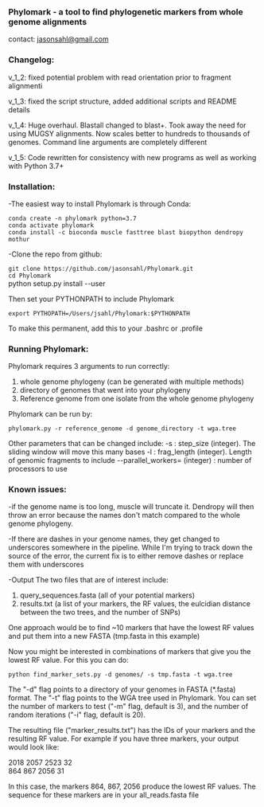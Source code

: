 ### Phylomark - a tool to find phylogenetic markers from whole genome alignments

contact: jasonsahl@gmail.com

### Changelog:

v_1_2: fixed potential problem with read orientation prior to fragment alignmenti

v_1_3: fixed the script structure, added additional scripts and README details

v_1_4: Huge overhaul. Blastall changed to blast+. Took away the need for using MUGSY alignments. Now scales better to hundreds to thousands of genomes. Command line arguments are completely different

v_1_5: Code rewritten for consistency with new programs as well as working with Python 3.7+

### Installation:

-The easiest way to install Phylomark is through Conda:

`conda create -n phylomark python=3.7`  
`conda activate phylomark`  
`conda install -c bioconda muscle fasttree blast biopython dendropy mothur`  

-Clone the repo from github:

`git clone https://github.com/jasonsahl/Phylomark.git`  
`cd Phylomark`  
python setup.py install --user  

Then set your PYTHONPATH to include Phylomark

`export PYTHOPATH=/Users/jsahl/Phylomark:$PYTHONPATH`

To make this permanent, add this to your .bashrc or .profile

### Running Phylomark:

Phylomark requires 3 arguments to run correctly:

1. whole genome phylogeny (can be generated with multiple methods)  
2. directory of genomes that went into your phylogeny  
3. Reference genome from one isolate from the whole genome phylogeny  

Phylomark can be run by:  

`phylomark.py -r reference_genome -d genome_directory -t wga.tree`  

Other parameters that can be changed include:
-s : step_size (integer).  The sliding window will move this many bases
-l : frag_length (integer).  Length of genomic fragments to include
--parallel_workers= (integer) : number of processors to use

### Known issues:

-if the genome name is too long, muscle will truncate it. Dendropy will then throw an error because
the names don't match compared to the whole genome phylogeny.

-If there are dashes in your genome names, they get changed to underscores somewhere in the pipeline.
While I'm trying to track down the source of the error, the current fix is to either remove dashes
or replace them with underscores

-Output
The two files that are of interest include:

1. query_sequences.fasta (all of your potential markers)  
2. results.txt (a list of your markers, the RF values, the eulcidian distance between the two trees, and the number of SNPs)  

One approach would be to find ~10 markers that have the lowest RF values and put them into a new FASTA (tmp.fasta in this example)

Now you might be interested in combinations of markers that give you the lowest RF value.  For this you can do:

`python find_marker_sets.py -d genomes/ -s tmp.fasta -t wga.tree`

The "-d" flag points to a directory of your genomes in FASTA (*.fasta) format. The "-t"
flag points to the WGA tree used in Phylomark. You can set the number of markers to test
("-m" flag, default is 3), and the number of random iterations ("-i" flag, default is 20).

The resulting file ("marker_results.txt") has the IDs of your markers and the resulting
RF value.  For example if you have three markers, your output would look like:

2018    2057    2523    32  
864     867     2056    31  

In this case, the markers 864, 867, 2056 produce the lowest RF values.  The sequence
for these markers are in your all_reads.fasta file
